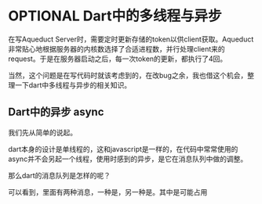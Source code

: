 # OPTIONAL Dart中的多线程与异步

在写Aqueduct Server时，需要定时更新存储的token以供client获取。Aqueduct非常贴心地根据服务器的内核数选择了合适进程数，并行处理client来的request。于是在服务器启动之后，每一次token的更新，都执行了4回。

当然，这个问题是在写代码时就该考虑到的，在改bug之余，我也借这个机会，整理一下dart中多线程与异步的相关知识。

## Dart中的异步 async

我们先从简单的说起。

dart本身的设计是单线程的，这和javascript是一样的，在代码中常常使用的async并不会另起一个线程，使用时感到的异步，是它在消息队列中做的调整。

那么dart的消息队列是怎样的呢？

可以看到，里面有两种消息，一种是，另一种是。其中是可能占用